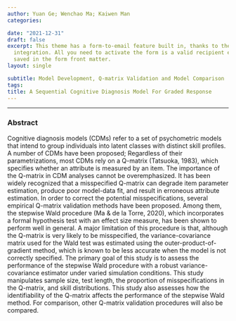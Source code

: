 ```yaml
---
author: Yuan Ge; Wenchao Ma; Kaiwen Man
categories:

date: "2021-12-31"
draft: false
excerpt: This theme has a form-to-email feature built in, thanks to the simple Formspree
  integration. All you need to activate the form is a valid recipient email address
  saved in the form front matter.
layout: single

subtitle: Model Development, Q-matrix Validation and Model Comparison
tags:
title: A Sequential Cognitive Diagnosis Model For Graded Response 
---
```


---
### Abstract

Cognitive diagnosis models (CDMs) refer to a set of psychometric models that intend to group individuals into latent classes with distinct skill profiles. A number of CDMs have been proposed; Regardless of their parametrizations, most CDMs rely on a Q-matrix (Tatsuoka, 1983), which specifies whether an attribute is measured by an item. The importance of the Q-matrix in CDM analyses cannot be overemphasized. It has been widely recognized that a misspecified Q-matrix can degrade item parameter estimation, produce poor model-data fit, and result in erroneous attribute estimation.
In order to correct the potential misspecifications, several empirical Q-matrix validation methods have been proposed. Among them, the stepwise Wald procedure (Ma & de la Torre, 2020), which incorporates a formal hypothesis test with an effect size measure, has been shown to perform well in general. A major limitation of this procedure is that, although the Q-matrix is very likely to be misspecified, the variance-covariance matrix used for the Wald test was estimated using the outer-product-of-gradient method, which is known to be less accurate when the model is not correctly specified. The primary goal of this study is to assess the performance of the stepwise Wald procedure with a robust variance-covariance estimator under varied simulation conditions. This study manipulates sample size, test length, the proportion of misspecifications in the Q-matrix, and skill distributions. This study also assesses how the identifiability of the Q-matrix affects the performance of the stepwise Wald method. For comparison, other Q-matrix validation procedures will also be compared.
